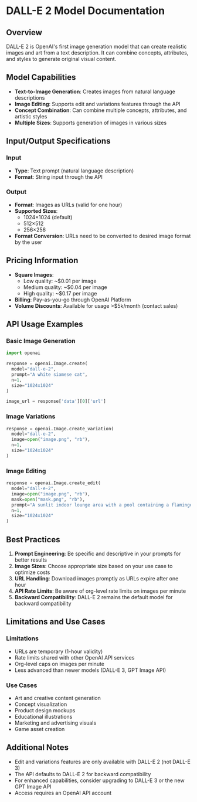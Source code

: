 # DALL-E 2 Model Documentation

## Overview
DALL-E 2 is OpenAI's first image generation model that can create realistic images and art from a text description. It can combine concepts, attributes, and styles to generate original visual content.

## Model Capabilities
- **Text-to-Image Generation**: Creates images from natural language descriptions
- **Image Editing**: Supports edit and variations features through the API
- **Concept Combination**: Can combine multiple concepts, attributes, and artistic styles
- **Multiple Sizes**: Supports generation of images in various sizes

## Input/Output Specifications

### Input
- **Type**: Text prompt (natural language description)
- **Format**: String input through the API

### Output
- **Format**: Images as URLs (valid for one hour)
- **Supported Sizes**: 
  - 1024×1024 (default)
  - 512×512
  - 256×256
- **Format Conversion**: URLs need to be converted to desired image format by the user

## Pricing Information
- **Square Images**:
  - Low quality: ~$0.01 per image
  - Medium quality: ~$0.04 per image  
  - High quality: ~$0.17 per image
- **Billing**: Pay-as-you-go through OpenAI Platform
- **Volume Discounts**: Available for usage >$5k/month (contact sales)

## API Usage Examples

### Basic Image Generation
```python
import openai

response = openai.Image.create(
  model="dall-e-2",
  prompt="A white siamese cat",
  n=1,
  size="1024x1024"
)

image_url = response['data'][0]['url']
```

### Image Variations
```python
response = openai.Image.create_variation(
  model="dall-e-2",
  image=open("image.png", "rb"),
  n=1,
  size="1024x1024"
)
```

### Image Editing
```python
response = openai.Image.create_edit(
  model="dall-e-2",
  image=open("image.png", "rb"),
  mask=open("mask.png", "rb"),
  prompt="A sunlit indoor lounge area with a pool containing a flamingo",
  n=1,
  size="1024x1024"
)
```

## Best Practices
1. **Prompt Engineering**: Be specific and descriptive in your prompts for better results
2. **Image Sizes**: Choose appropriate size based on your use case to optimize costs
3. **URL Handling**: Download images promptly as URLs expire after one hour
4. **API Rate Limits**: Be aware of org-level rate limits on images per minute
5. **Backward Compatibility**: DALL-E 2 remains the default model for backward compatibility

## Limitations and Use Cases

### Limitations
- URLs are temporary (1-hour validity)
- Rate limits shared with other OpenAI API services
- Org-level caps on images per minute
- Less advanced than newer models (DALL-E 3, GPT Image API)

### Use Cases
- Art and creative content generation
- Concept visualization
- Product design mockups
- Educational illustrations
- Marketing and advertising visuals
- Game asset creation

## Additional Notes
- Edit and variations features are only available with DALL-E 2 (not DALL-E 3)
- The API defaults to DALL-E 2 for backward compatibility
- For enhanced capabilities, consider upgrading to DALL-E 3 or the new GPT Image API
- Access requires an OpenAI API account